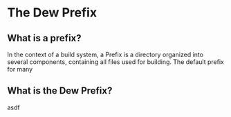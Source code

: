 
# The Dew Prefix

## What is a prefix?

In the context of a build system, a Prefix is a directory organized into several
components, containing all files used for building. The default prefix for many 


## What is the Dew Prefix?
asdf 
